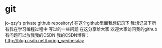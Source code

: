 # git
jo-qzy's private github repository!
在这个github里面我想记录下
我想记录下所有我在学习编程过程中
写过的一些问题
在这分享给大家
欢迎大家访问我的github
有问题可以放我我的CSDN
我的CSDN博客：
http://blog.csdn.net/boring_wednesday